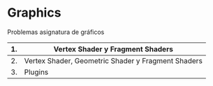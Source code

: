 # Graphics
Problemas asignatura de gráficos

| 1. | Vertex Shader y Fragment Shaders                   |
|----|----------------------------------------------------|
| 2. | Vertex Shader, Geometric Shader y Fragment Shaders |
| 3. | Plugins                                            |
